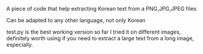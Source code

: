 A piece of code that help extracting Korean text from a PNG,JPG,JPEG files  

Can be adapted to any other language, not only Korean

test.py is the best working version so far  I tried it on different images, definitely worth using if you need to extract a large text from a long image, especially.
